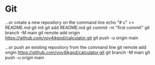 # Git
…or create a new repository on the command line
echo "# c" >> README.md
git init
git add README.md
git commit -m "first commit"
git branch -M main
git remote add origin https://github.com/vov4ikgod/calculator.git
git push -u origin main

…or push an existing repository from the command line
git remote add origin https://github.com/vov4ikgod/calculator.git
git branch -M main
git push -u origin main
